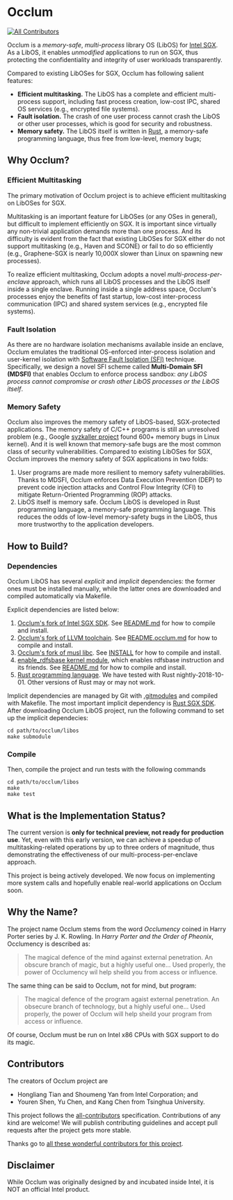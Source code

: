 # Occlum
[![All Contributors](https://img.shields.io/badge/all_contributors-6-orange.svg?style=flat-square)](CONTRIBUTORS.md)

Occlum is a *memory-safe*, *multi-process* library OS (LibOS) for [Intel SGX](https://software.intel.com/en-us/sgx). As a LibOS, it enables *unmodified* applications to run on SGX, thus protecting the confidentiality and integrity of user workloads transparently. 

Compared to existing LibOSes for SGX, Occlum has following salient features:

  * **Efficient multitasking.** The LibOS has a complete and efficient multi-process support, including fast process creation, low-cost IPC, shared OS services (e.g., encrypted file systems).
  * **Fault isolation.** The crash of one user process cannot crash the LibOS or other user processes, which is good for security and robustness.
  * **Memory safety.** The LibOS itself is written in [Rust](https://www.rust-lang.org/), a memory-safe programming language, thus free from low-level, memory bugs;

## Why Occlum?

### Efficient Multitasking

The primary motivation of Occlum project is to achieve efficient multitasking on LibOSes for SGX.

Multitasking is an important feature for LibOSes (or any OSes in general), but difficult to implement efficiently on SGX. It is important since virtually any non-trivial application demands more than one process. And its difficulty is evident from the fact that existing LibOSes for SGX either do not support multitasking (e.g., Haven and SCONE) or fail to do so efficiently (e.g., Graphene-SGX is nearly 10,000X slower than Linux on spawning new processes).

To realize efficient multitasking, Occlum adopts a novel *multi-process-per-enclave* approach, which runs all LibOS processes and the LibOS itself inside a single enclave. Running inside a single address space, Occlum's processes enjoy the benefits of fast startup, low-cost inter-process communication (IPC) and shared system services (e.g., encrypted file systems).

### Fault Isolation

As there are no hardware isolation mechanisms available inside an enclave, Occlum emulates the traditional OS-enforced inter-process isolation and user-kernel isolation with [Software Fault Isolation (SFI)](http://www.cse.psu.edu/~gxt29/papers/sfi-final.pdf) technique. Specifically, we design a novel SFI scheme called **Multi-Domain SFI (MDSFI)** that enables Occlum to enforce process sandbox: *any LibOS process cannot compromise or crash other LibOS processes or the LibOS itself*.

### Memory Safety

Occlum also improves the memory safety of LibOS-based, SGX-protected applications. The memory safety of C/C++ programs is still an unresolved problem (e.g., Google [syzkaller project](https://github.com/google/syzkaller) found 600+ memory bugs in Linux kernel). And it is well known that memory-safe bugs are the most common class of security vulnerabilities. Compared to existing LibOSes for SGX, Occlum improves the memory safety of SGX applications in two folds:

   1. User programs are made more resilient to memory safety vulnerabilities. Thanks to MDSFI, Occlum enforces Data Execution Prevention (DEP) to prevent code injection attacks and Control Flow Integrity (CFI) to mitigate Return-Oriented Programming (ROP) attacks. 
   1. LibOS itself is memory safe. Occlum LibOS is developed in Rust programming language, a memory-safe programming language. This reduces the odds of low-level memory-safety bugs in the LibOS, thus more trustworthy to the application developers.

## How to Build?

### Dependencies

Occlum LibOS has several *explicit* and *implicit* dependencies: the former ones must be installed manually, while the latter ones are downloaded and compiled automatically via Makefile.

Explicit dependencies are listed below:

   1. [Occlum's fork of Intel SGX SDK](https://github.com/occlum/linux-sgx/tree/for_occlum). See [README.md](https://github.com/occlum/linux-sgx/blob/for_occlum/README.md) for how to compile and install.
   1. [Occlum's fork of LLVM toolchain](https://github.com/occlum/llvm/tree/for_occlum). See [README.occlum.md](https://github.com/occlum/llvm/blob/for_occlum/README.occlum.md) for how to compile and install.
   1. [Occlum's fork of musl libc](https://github.com/occlum/musl/tree/for_occlum). See [INSTALL](https://github.com/occlum/musl/blob/for_occlum/INSTALL) for how to compile and install.
   1. [enable_rdfsbase kernel module](https://github.com/occlum/enable_rdfsbase), which enables rdfsbase instruction and its friends. See [README.md](https://github.com/occlum/enable_rdfsbase/blob/master/README.md) for how to compile and install.
   1. [Rust programming language](https://www.rust-lang.org/). We have tested with Rust nightly-2018-10-01. Other versions of Rust may or may not work.

Implicit dependencies are managed by Git with [.gitmodules](https://github.com/occlum/libos/blob/master/.gitmodules) and compiled with Makefile. The most important implicit dependency is [Rust SGX SDK](https://github.com/baidu/rust-sgx-sdk). After downloading Occlum LibOS project, run the following command to set up the implicit dependecies:

    cd path/to/occlum/libos
    make submodule

### Compile

Then, compile the project and run tests with the following commands

    cd path/to/occlum/libos
    make
    make test

## What is the Implementation Status?

The current version is **only for technical preview, not ready for production use**. Yet, even with this early version, we can achieve a speedup of multitasking-related operations by up to three orders of magnitude, thus demonstrating the effectiveness of our multi-process-per-enclave approach.

This project is being actively developed. We now focus on implementing more system calls and hopefully enable real-world applications on Occlum soon.

## Why the Name?

The project name Occlum stems from the word *Occlumency* coined in Harry Porter series by J. K. Rowling. In *Harry Porter and the Order of Pheonix*, Occlumency is described as:

> The magical defence of the mind against external penetration. An obscure branch of magic, but a highly useful one... Used properly, the power of Occlumency wil help sheild you from access or influence.

The same thing can be said to Occlum, not for mind, but program:

> The magical defence of the program agaist external penetration. An obsecure branch of technology, but a highly useful one... Used properly, the power of Occlum will help sheild your program from access or influence.

Of course, Occlum must be run on Intel x86 CPUs with SGX support to do its magic.

## Contributors

The creators of Occlum project are
  * Hongliang Tian and Shoumeng Yan from Intel Corporation; and
  * Youren Shen, Yu Chen, and Kang Chen from Tsinghua University.

This project follows the [all-contributors](https://allcontributors.org) specification. Contributions of any kind are welcome! We will publish contributing guidelines and accept pull requests after the project gets more stable.

Thanks go to [all these wonderful contributors for this project](CONTRIBUTORS.md).

## Disclaimer

While Occlum was originally designed by and incubated inside Intel, it is NOT an official Intel product.
